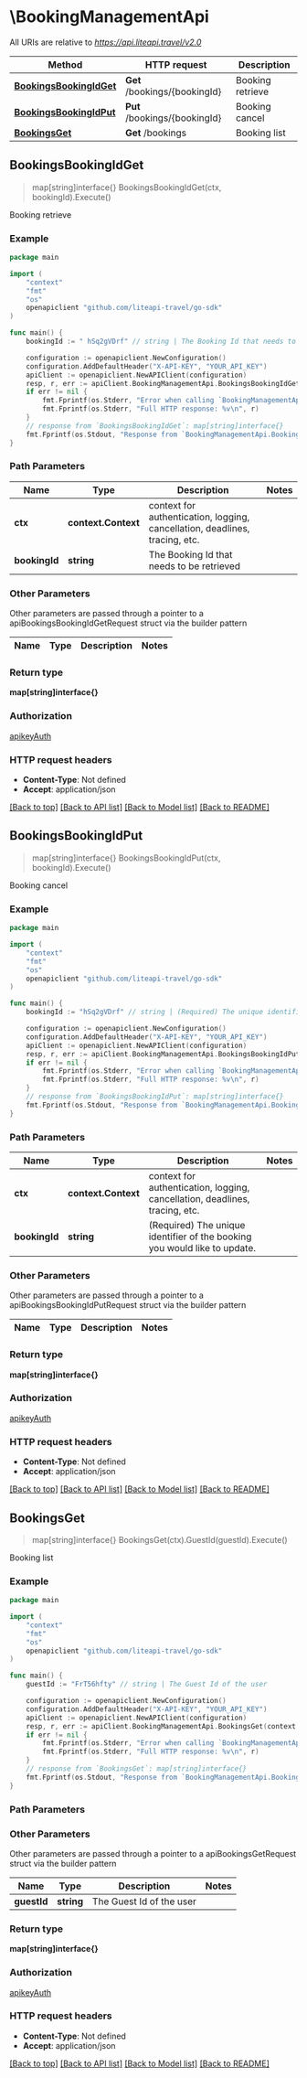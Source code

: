 # \BookingManagementApi

All URIs are relative to *https://api.liteapi.travel/v2.0*

Method | HTTP request | Description
------------- | ------------- | -------------
[**BookingsBookingIdGet**](BookingManagementApi.md#BookingsBookingIdGet) | **Get** /bookings/{bookingId} | Booking retrieve
[**BookingsBookingIdPut**](BookingManagementApi.md#BookingsBookingIdPut) | **Put** /bookings/{bookingId} | Booking cancel
[**BookingsGet**](BookingManagementApi.md#BookingsGet) | **Get** /bookings | Booking list



## BookingsBookingIdGet

> map[string]interface{} BookingsBookingIdGet(ctx, bookingId).Execute()

Booking retrieve



### Example

```go
package main

import (
    "context"
    "fmt"
    "os"
    openapiclient "github.com/liteapi-travel/go-sdk"
)

func main() {
    bookingId := " hSq2gVDrf" // string | The Booking Id that needs to be retrieved

    configuration := openapiclient.NewConfiguration()
    configuration.AddDefaultHeader("X-API-KEY", "YOUR_API_KEY") 
    apiClient := openapiclient.NewAPIClient(configuration)
    resp, r, err := apiClient.BookingManagementApi.BookingsBookingIdGet(context.Background(), bookingId).Execute()
    if err != nil {
        fmt.Fprintf(os.Stderr, "Error when calling `BookingManagementApi.BookingsBookingIdGet``: %v\n", err)
        fmt.Fprintf(os.Stderr, "Full HTTP response: %v\n", r)
    }
    // response from `BookingsBookingIdGet`: map[string]interface{}
    fmt.Fprintf(os.Stdout, "Response from `BookingManagementApi.BookingsBookingIdGet`: %v\n", resp)
}
```

### Path Parameters


Name | Type | Description  | Notes
------------- | ------------- | ------------- | -------------
**ctx** | **context.Context** | context for authentication, logging, cancellation, deadlines, tracing, etc.
**bookingId** | **string** | The Booking Id that needs to be retrieved | 

### Other Parameters

Other parameters are passed through a pointer to a apiBookingsBookingIdGetRequest struct via the builder pattern


Name | Type | Description  | Notes
------------- | ------------- | ------------- | -------------


### Return type

**map[string]interface{}**

### Authorization

[apikeyAuth](../README.md#apikeyAuth)

### HTTP request headers

- **Content-Type**: Not defined
- **Accept**: application/json

[[Back to top]](#) [[Back to API list]](../README.md#documentation-for-api-endpoints)
[[Back to Model list]](../README.md#documentation-for-models)
[[Back to README]](../README.md)


## BookingsBookingIdPut

> map[string]interface{} BookingsBookingIdPut(ctx, bookingId).Execute()

Booking cancel



### Example

```go
package main

import (
    "context"
    "fmt"
    "os"
    openapiclient "github.com/liteapi-travel/go-sdk"
)

func main() {
    bookingId := "hSq2gVDrf" // string | (Required) The unique identifier of the booking you would like to update.

    configuration := openapiclient.NewConfiguration()
    configuration.AddDefaultHeader("X-API-KEY", "YOUR_API_KEY") 
    apiClient := openapiclient.NewAPIClient(configuration)
    resp, r, err := apiClient.BookingManagementApi.BookingsBookingIdPut(context.Background(), bookingId).Execute()
    if err != nil {
        fmt.Fprintf(os.Stderr, "Error when calling `BookingManagementApi.BookingsBookingIdPut``: %v\n", err)
        fmt.Fprintf(os.Stderr, "Full HTTP response: %v\n", r)
    }
    // response from `BookingsBookingIdPut`: map[string]interface{}
    fmt.Fprintf(os.Stdout, "Response from `BookingManagementApi.BookingsBookingIdPut`: %v\n", resp)
}
```

### Path Parameters


Name | Type | Description  | Notes
------------- | ------------- | ------------- | -------------
**ctx** | **context.Context** | context for authentication, logging, cancellation, deadlines, tracing, etc.
**bookingId** | **string** | (Required) The unique identifier of the booking you would like to update. | 

### Other Parameters

Other parameters are passed through a pointer to a apiBookingsBookingIdPutRequest struct via the builder pattern


Name | Type | Description  | Notes
------------- | ------------- | ------------- | -------------


### Return type

**map[string]interface{}**

### Authorization

[apikeyAuth](../README.md#apikeyAuth)

### HTTP request headers

- **Content-Type**: Not defined
- **Accept**: application/json

[[Back to top]](#) [[Back to API list]](../README.md#documentation-for-api-endpoints)
[[Back to Model list]](../README.md#documentation-for-models)
[[Back to README]](../README.md)


## BookingsGet

> map[string]interface{} BookingsGet(ctx).GuestId(guestId).Execute()

Booking list



### Example

```go
package main

import (
    "context"
    "fmt"
    "os"
    openapiclient "github.com/liteapi-travel/go-sdk"
)

func main() {
    guestId := "FrT56hfty" // string | The Guest Id of the user

    configuration := openapiclient.NewConfiguration()
    configuration.AddDefaultHeader("X-API-KEY", "YOUR_API_KEY") 
    apiClient := openapiclient.NewAPIClient(configuration)
    resp, r, err := apiClient.BookingManagementApi.BookingsGet(context.Background()).GuestId(guestId).Execute()
    if err != nil {
        fmt.Fprintf(os.Stderr, "Error when calling `BookingManagementApi.BookingsGet``: %v\n", err)
        fmt.Fprintf(os.Stderr, "Full HTTP response: %v\n", r)
    }
    // response from `BookingsGet`: map[string]interface{}
    fmt.Fprintf(os.Stdout, "Response from `BookingManagementApi.BookingsGet`: %v\n", resp)
}
```

### Path Parameters



### Other Parameters

Other parameters are passed through a pointer to a apiBookingsGetRequest struct via the builder pattern


Name | Type | Description  | Notes
------------- | ------------- | ------------- | -------------
 **guestId** | **string** | The Guest Id of the user | 

### Return type

**map[string]interface{}**

### Authorization

[apikeyAuth](../README.md#apikeyAuth)

### HTTP request headers

- **Content-Type**: Not defined
- **Accept**: application/json

[[Back to top]](#) [[Back to API list]](../README.md#documentation-for-api-endpoints)
[[Back to Model list]](../README.md#documentation-for-models)
[[Back to README]](../README.md)

